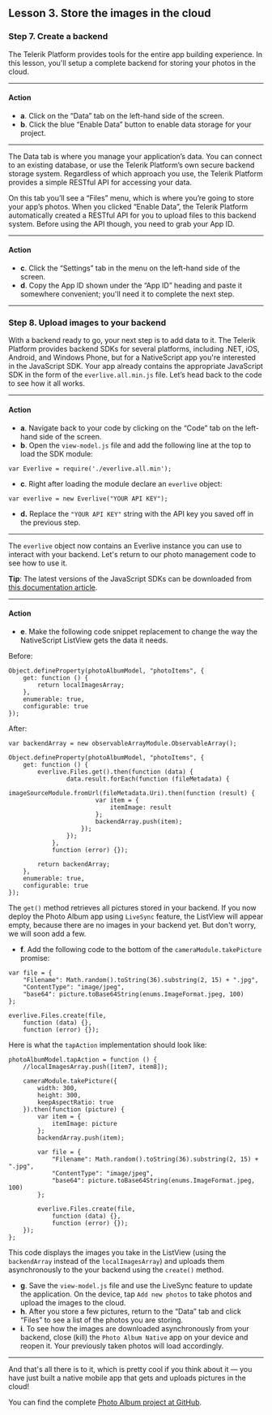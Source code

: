 ## Lesson 3. Store the images in the cloud

### Step 7. Create a backend

The Telerik Platform provides tools for the entire app building experience. In this lesson, you'll setup a complete backend for storing your photos in the cloud.

<hr data-action="start" />

#### Action

* **a**. Click on the “Data” tab on the left-hand side of the screen.
* **b**. Click the blue “Enable Data” button to enable data storage for your project.

<hr data-action="end" />

The Data tab is where you manage your application’s data. You can connect to an existing database, or use the Telerik Platform’s own secure backend storage system. Regardless of which approach you use, the Telerik Platform provides a simple RESTful API for accessing your data.

On this tab you’ll see a “Files” menu, which is where you’re going to store your app’s photos. When you clicked “Enable Data”, the Telerik Platform automatically created a RESTful API for you to upload files to this backend system. Before using the API though, you need to grab your App ID.

<hr data-action="start" />

#### Action

* **c**. Click the “Settings” tab in the menu on the left-hand side of the screen.
* **d**. Copy the App ID shown under the “App ID” heading and paste it somewhere convenient; you'll need it to complete the next step.

<hr data-action="end" />

### Step 8. Upload images to your backend

With a backend ready to go, your next step is to add data to it. The Telerik Platform provides backend SDKs for several platforms, including .NET, iOS, Android, and Windows Phone, but for a NativeScript app you're interested in the JavaScript SDK. Your app already contains the appropriate JavaScript SDK in the form of the `everlive.all.min.js` file. Let’s head back to the code to see how it all works.

<hr data-action="start" />

#### Action

* **a**. Navigate back to your code by clicking on the “Code” tab on the left-hand side of the screen.
* **b**. Open the `view-model.js` file and add the following line at the top to load the SDK module:
```
var Everlive = require('./everlive.all.min');
```
* **c**. Right after loading the module declare an `everlive` object:
```
var everlive = new Everlive("YOUR API KEY");
```
* **d.** Replace the `"YOUR API KEY"` string with the API key you saved off in the previous step.

<hr data-action="end" />

The `everlive` object now contains an Everlive instance you can use to interact with your backend. Let's return to our photo management code to see how to use it.

**Tip**: The latest versions of the JavaScript SDKs can be downloaded from [this documentation article](http://docs.telerik.com/platform/backend-services/development/javascript-sdk/introduction). 

<hr data-action="start" />

#### Action

* **e**. Make the following code snippet replacement to change the way the NativeScript ListView gets the data it needs.

Before:

```
Object.defineProperty(photoAlbumModel, "photoItems", {
    get: function () {
        return localImagesArray;
    },
    enumerable: true,
    configurable: true
});
```
After:

```
var backendArray = new observableArrayModule.ObservableArray();

Object.defineProperty(photoAlbumModel, "photoItems", {
    get: function () {
        everlive.Files.get().then(function (data) {
                data.result.forEach(function (fileMetadata) {
                    imageSourceModule.fromUrl(fileMetadata.Uri).then(function (result) {
                        var item = {
                            itemImage: result
                        };
                        backendArray.push(item);
                    });
                });
            },
            function (error) {});

        return backendArray;
    },
    enumerable: true,
    configurable: true
});
```

The `get()` method retrieves all pictures stored in your backend. If you now deploy the Photo Album app using `LiveSync` feature, the ListView will appear empty, because there are no images in your backend yet. But don't worry, we will soon add a few.

* **f**. Add the following code to the bottom of the `cameraModule.takePicture` promise:

```
var file = {
    "Filename": Math.random().toString(36).substring(2, 15) + ".jpg",
    "ContentType": "image/jpeg",
    "base64": picture.toBase64String(enums.ImageFormat.jpeg, 100)
};

everlive.Files.create(file,
    function (data) {},
    function (error) {});
```

Here is what the `tapAction` implementation should look like:

```
photoAlbumModel.tapAction = function () {
    //localImagesArray.push([item7, item8]);

    cameraModule.takePicture({
        width: 300,
        height: 300,
        keepAspectRatio: true
    }).then(function (picture) {
        var item = {
            itemImage: picture
        };
        backendArray.push(item);

        var file = {
            "Filename": Math.random().toString(36).substring(2, 15) + ".jpg",
            "ContentType": "image/jpeg",
            "base64": picture.toBase64String(enums.ImageFormat.jpeg, 100)
        };

        everlive.Files.create(file,
            function (data) {},
            function (error) {});
    });
};
```

This code displays the images you take in the ListView (using the `backendArray` instead of the `localImagesArray`) and uploads them asynchronously to the your backend using the `create()` method.

* **g**. Save the `view-model.js` file and use the LiveSync feature to update the application. On the device, tap `Add new photos` to take photos and upload the images to the cloud.
* **h**. After you store a few pictures, return to the “Data” tab and click “Files” to see a list of the photos you are storing.
* **i**. To see how the images are downloaded asynchronously from your backend, close (kill) the `Photo Album Native` app on your device and reopen it. Your previously taken photos will load accordingly.

<hr data-action="end" />

And that's all there is to it, which is pretty cool if you think about it — you have just built a native mobile app that gets and uploads pictures in the cloud!

You can find the complete [Photo Album project at GitHub](https://github.com/Icenium/nativescript-sample-PhotoAlbum).